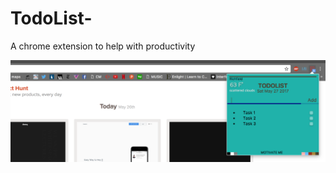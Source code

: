 # TodoList-
A chrome extension to help with productivity

![alt text](https://github.com/AnselSmolund/TodoList-/blob/master/TodoListScreenshot.png)
